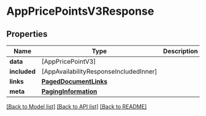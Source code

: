 # AppPricePointsV3Response

## Properties
Name | Type | Description | Notes
------------ | ------------- | ------------- | -------------
**data** | [AppPricePointV3] |  | 
**included** | [AppAvailabilityResponseIncludedInner] |  | [optional] 
**links** | [**PagedDocumentLinks**](PagedDocumentLinks.md) |  | 
**meta** | [**PagingInformation**](PagingInformation.md) |  | [optional] 

[[Back to Model list]](../README.md#documentation-for-models) [[Back to API list]](../README.md#documentation-for-api-endpoints) [[Back to README]](../README.md)


